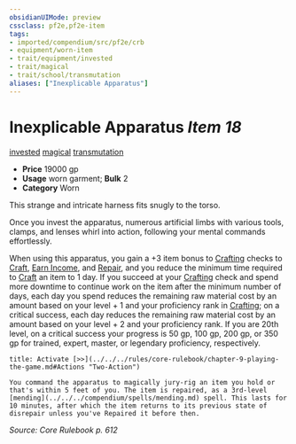 ```yaml
---
obsidianUIMode: preview
cssclass: pf2e,pf2e-item
tags:
- imported/compendium/src/pf2e/crb
- equipment/worn-item
- trait/equipment/invested
- trait/magical
- trait/school/transmutation
aliases: ["Inexplicable Apparatus"]
---
```

# Inexplicable Apparatus *Item 18*  
[invested](invested.md)  [magical](magical.md)  [transmutation](transmutation.md)  

- **Price** 19000 gp
- **Usage** worn garment; **Bulk** 2
- **Category** Worn

This strange and intricate harness fits snugly to the torso.

Once you invest the apparatus, numerous artificial limbs with various tools, clamps, and lenses whirl into action, following your mental commands effortlessly.

When using this apparatus, you gain a +3 item bonus to [Crafting](../../skills.md#Crafting) checks to [Craft](craft.md), [Earn Income](earn-income.md), and [Repair](repair.md), and you reduce the minimum time required to [Craft](craft.md) an item to 1 day. If you succeed at your [Crafting](../../skills.md#Crafting) check and spend more downtime to continue work on the item after the minimum number of days, each day you spend reduces the remaining raw material cost by an amount based on your level + 1 and your proficiency rank in [Crafting](../../skills.md#Crafting); on a critical success, each day reduces the remaining raw material cost by an amount based on your level + 2 and your proficiency rank. If you are 20th level, on a critical success your progress is 50 gp, 100 gp, 200 gp, or 350 gp for trained, expert, master, or legendary proficiency, respectively.

```ad-embed-ability
title: Activate [>>](../../../rules/core-rulebook/chapter-9-playing-the-game.md#Actions "Two-Action")

You command the apparatus to magically jury-rig an item you hold or that's within 5 feet of you. The item is repaired, as a 3rd-level [mending](../../../compendium/spells/mending.md) spell. This lasts for 10 minutes, after which the item returns to its previous state of disrepair unless you've Repaired it before then.
```

*Source: Core Rulebook p. 612*
